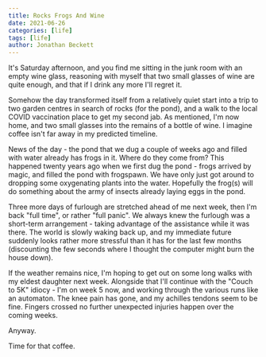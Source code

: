 ```yaml
---
title: Rocks Frogs And Wine
date: 2021-06-26
categories: [life]
tags: [life]
author: Jonathan Beckett
---
```


It's Saturday afternoon, and you find me sitting in the junk room with an empty wine glass, reasoning with myself that two small glasses of wine are quite enough, and that if I drink any more I'll regret it.

Somehow the day transformed itself from a relatively quiet start into a trip to two garden centres in search of rocks (for the pond), and a walk to the local COVID vaccination place to get my second jab. As mentioned, I'm now home, and two small glasses into the remains of a bottle of wine. I imagine coffee isn't far away in my predicted timeline.

News of the day - the pond that we dug a couple of weeks ago and filled with water already has frogs in it. Where do they come from? This happened twenty years ago when we first dug the pond - frogs arrived by magic, and filled the pond with frogspawn. We have only just got around to dropping some oxygenating plants into the water. Hopefully the frog(s) will do something about the army of insects already laying eggs in the pond.

Three more days of furlough are stretched ahead of me next week, then I'm back "full time", or rather "full panic". We always knew the furlough was a short-term arrangement - taking advantage of the assistance while it was there. The world is slowly waking back up, and my immediate future suddenly looks rather more stressful than it has for the last few months (discounting the few seconds where I thought the computer might burn the house down).

If the weather remains nice, I'm hoping to get out on some long walks with my eldest daughter next week. Alongside that I'll continue with the "Couch to 5K" idiocy - I'm on week 5 now, and working through the various runs like an automaton. The knee pain has gone, and my achilles tendons seem to be fine. Fingers crossed no further unexpected injuries happen over the coming weeks.

Anyway.

Time for that coffee.
